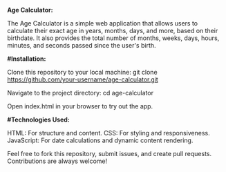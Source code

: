 **Age Calculator:**

The Age Calculator is a simple web application that allows users to calculate their exact age in years, months, days, and more, based on their birthdate. 
It also provides the total number of months, weeks, days, hours, minutes, and seconds passed since the user's birth.

**#Installation:**

Clone this repository to your local machine:
git clone https://github.com/your-username/age-calculator.git

Navigate to the project directory:
cd age-calculator

Open index.html in your browser to try out the app.



**#Technologies Used:**

HTML: For structure and content.
CSS: For styling and responsiveness.
JavaScript: For date calculations and dynamic content rendering.


Feel free to fork this repository, submit issues, and create pull requests. Contributions are always welcome!
